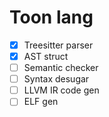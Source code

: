 # Toon lang

- [x] Treesitter parser
- [x] AST struct
- [ ] Semantic checker
- [ ] Syntax desugar
- [ ] LLVM IR code gen
- [ ] ELF gen
